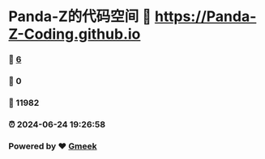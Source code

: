 # Panda-Z的代码空间 :link: https://Panda-Z-Coding.github.io 
### :page_facing_up: [6](https://Panda-Z-Coding.github.io/tag.html) 
### :speech_balloon: 0 
### :hibiscus: 11982 
### :alarm_clock: 2024-06-24 19:26:58 
### Powered by :heart: [Gmeek](https://github.com/Meekdai/Gmeek)
